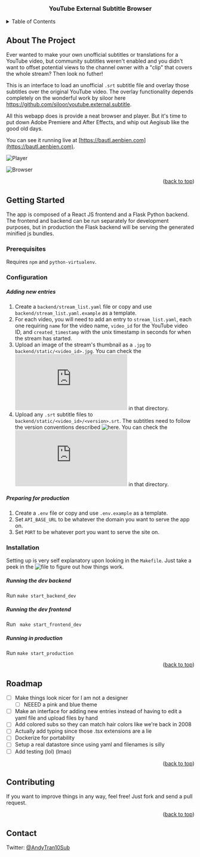 <a name="readme-top"></a>

<!-- PROJECT LOGO -->
<br />

  <h3 align="center">YouTube External Subtitle Browser</h3>

<!-- TABLE OF CONTENTS -->
<details>
  <summary>Table of Contents</summary>
  <ol>
    <li>
      <a href="#about-the-project">About The Project</a>
    </li>
    <li>
      <a href="#getting-started">Getting Started</a>
      <ul>
        <li><a href="#prerequisites">Prerequisites</a></li>
        <li><a href="#installation">Installation</a></li>
      </ul>
    </li>
    <li><a href="#roadmap">Roadmap</a></li>
    <li><a href="#contributing">Contributing</a></li>
    <li><a href="#contact">Contact</a></li>
  </ol>
</details>



<!-- ABOUT THE PROJECT -->
## About The Project

Ever wanted to make your own unofficial subtitles or translations for a YouTube video, but community subtitles weren't enabled and you didn't want to offset potential views to the channel owner with a "clip" that covers the whole stream? Then look no futher!

This is an interface to load an unofficial `.srt` subtitle file and overlay those subtitles over the original YouTube video. The overlay functionality depends completely on the wonderful work by siloor here https://github.com/siloor/youtube.external.subtitle.

All this webapp does is provide a neat browser and player. But it's time to put down Adobe Premiere and After Effects, and whip out Aegisub like the good old days.

You can see it running live at [https://bautl.aenbien.com](https://bautl.aenbien.com).


![Player](https://github.com/BAUtran0/youtube_external_subtitle_browser/assets/151094694/eb1328ad-afec-4b97-a03d-1cef21a17eda)


![Browser](https://github.com/BAUtran0/youtube_external_subtitle_browser/assets/151094694/22cafb55-802d-47ce-9589-a27d9c8ca3de)

<p align="right">(<a href="#readme-top">back to top</a>)</p>


<!-- GETTING STARTED -->
## Getting Started

The app is composed of a React JS frontend and a Flask Python backend. The frontend and backend can be run separately for development purposes, but in production the Flask backend will be serving the generated minified js bundles.

### Prerequisites

Requires `npm` and `python-virtualenv`.

### Configuration

##### Adding new entries
1. Create a `backend/stream_list.yaml` file or copy and use `backend/stream_list.yaml.example` as a template.
2. For each video, you will need to add an entry to `stream_list.yaml`, each one requiring `name` for the video name, `video_id` for the YouTube video ID, and `created_timestamp` with the unix timestamp in seconds for when the stream has started.
3. Upload an image of the stream's thumbnail as a `.jpg` to `backend/static/<video_id>.jpg`. You can check the ![README.md](https://github.com/BAUtran0/youtube_external_subtitle_browser/blob/main/backend/static/thumbnails/README.md) in that directory.
4. Upload any `.srt` subtitle files to `backend/static/<video_id>/<version>.srt`. The subtitles need to follow the version conventions described ![here](https://github.com/BAUtran0/youtube_external_subtitle_browser/blob/main/src/components/AboutVersioning.tsx). You can check the ![README.md](https://github.com/BAUtran0/youtube_external_subtitle_browser/blob/main/backend/static/subtitles/README.md) in that directory.

##### Preparing for production
1. Create a `.env` file or copy and use `.env.example` as a template.
2. Set `API_BASE_URL` to be whatever the domain you want to serve the app on.
3. Set `PORT` to be whatever port you want to serve the site on.

### Installation

Setting up is very self explanatory upon looking in the `Makefile`. Just take a peek in the ![file](https://github.com/BAUtran0/youtube_external_subtitle_browser/blob/main/Makefile) to figure out how things work.

##### Running the dev backend

Run `make start_backend_dev`

##### Running the dev frontend

Run ` make start_frontend_dev`

##### Running in production

Run `make start_production`

<p align="right">(<a href="#readme-top">back to top</a>)</p>

<!-- ROADMAP -->
## Roadmap

- [ ] Make things look nicer for I am not a designer
  - [ ] NEEED a pink and blue theme
- [ ] Make an interface for adding new entries instead of having to edit a yaml file and upload files by hand
- [ ] Add colored subs so they can match hair colors like we're back in 2008
- [ ] Actually add typing since those .tsx extensions are a lie
- [ ] Dockerize for portability
- [ ] Setup a real datastore since using yaml and filenames is silly
- [ ] Add testing (lol) (lmao)

<p align="right">(<a href="#readme-top">back to top</a>)</p>


<!-- CONTRIBUTING -->
## Contributing

If you want to improve things in any way, feel free! Just fork and send a pull request.

<p align="right">(<a href="#readme-top">back to top</a>)</p>


<!-- CONTACT -->
## Contact

Twitter: [@AndyTran10Sub](https://twitter.com/AndyTran10Sub)